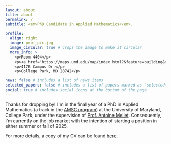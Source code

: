 ```yaml
---
layout: about
title: about
permalink: /
subtitle: <em>PhD Candidate in Applied Mathematics</em>. 

profile:
  align: right
  image: prof_pic.jpg
  image_circular: true # crops the image to make it circular
  more_info: >
    <p>Room 4404</p>
    <p><a href='https://maps.umd.edu/map/index.html?&feature=building&name=084&basemap=detailed'>William E. Kirwan Hall</a></p>
    <p>4176 Campus Dr.</p>
    <p>College Park, MD 20742</p>

news: false # includes a list of news items
selected_papers: false # includes a list of papers marked as "selected={true}"
social: true # includes social icons at the bottom of the page
---
```


Thanks for dropping by! I'm in the final year of a PhD in Applied Mathematics (a track in the 
[AMSC program](https://amsc.umd.edu/)) at the University of Maryland, College Park, under the 
supervision of [Prof. Antoine Mellet](https://www.math.umd.edu/~mellet/). 
Consequently, I'm currently on the job market with the intention of starting a position in either 
summer or fall of 2025. 

For more details, a copy of my CV can be found [here](/assets/pdf/Rozowski_CV.pdf).